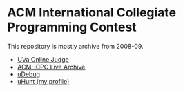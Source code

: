 # ACM International Collegiate Programming Contest

This repository is mostly archive from 2008-09.

* [UVa Online Judge](https://onlinejudge.org/)
* [ACM-ICPC Live Archive](https://icpcarchive.ecs.baylor.edu/)
* [uDebug](https://www.udebug.com/)
* [uHunt (my profile)](https://uhunt.onlinejudge.org/id/6236)

<!--
**TODO (or not... remaining problems from the past):**
 * 131 - The Psychic Poker Player
 * 221 - Urban Elevations
 * 10772 - Rose windows
 * 10857 - Easter Eggs
 * 11007 - Mini Cube
-->